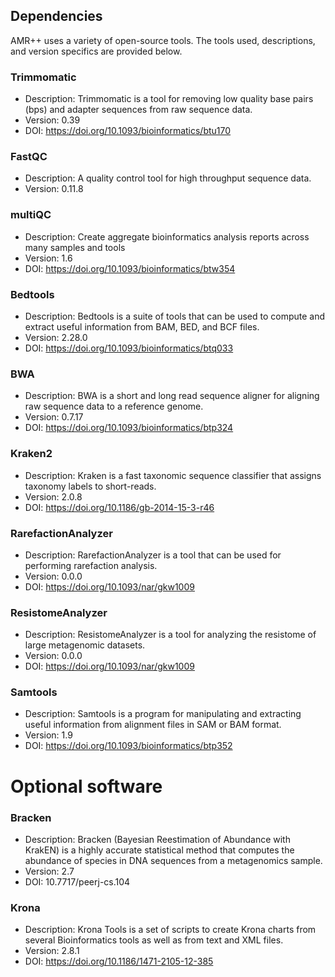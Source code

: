 Dependencies
------------

AMR++ uses a variety of open-source tools. The tools used, descriptions, and version specifics are provided below.

### Trimmomatic
  - Description: Trimmomatic is a tool for removing low quality base pairs (bps) and adapter sequences from raw sequence data.
  - Version: 0.39
  - DOI: https://doi.org/10.1093/bioinformatics/btu170
  
### FastQC
  - Description: A quality control tool for high throughput sequence data.
  - Version: 0.11.8

### multiQC
  - Description: Create aggregate bioinformatics analysis reports across many samples and tools
  - Version: 1.6
  - DOI: https://doi.org/10.1093/bioinformatics/btw354

### Bedtools
  - Description: Bedtools is a suite of tools that can be used to compute and extract useful information from BAM, BED, and BCF files.
  - Version: 2.28.0
  - DOI: https://doi.org/10.1093/bioinformatics/btq033

### BWA
  - Description: BWA is a short and long read sequence aligner for aligning raw sequence data to a reference genome.
  - Version: 0.7.17
  - DOI: https://doi.org/10.1093/bioinformatics/btp324

### Kraken2
  - Description: Kraken is a fast taxonomic sequence classifier that assigns taxonomy labels to short-reads.
  - Version: 2.0.8
  - DOI: https://doi.org/10.1186/gb-2014-15-3-r46

### RarefactionAnalyzer
  - Description: RarefactionAnalyzer is a tool that can be used for performing rarefaction analysis.
  - Version: 0.0.0
  - DOI: https://doi.org/10.1093/nar/gkw1009

### ResistomeAnalyzer
  - Description: ResistomeAnalyzer is a tool for analyzing the resistome of large metagenomic datasets.
  - Version: 0.0.0
  - DOI: https://doi.org/10.1093/nar/gkw1009
  
### Samtools
  - Description: Samtools is a program for manipulating and extracting useful information from alignment files in SAM or BAM format.
  - Version: 1.9
  - DOI: https://doi.org/10.1093/bioinformatics/btp352



# Optional software

### Bracken
  - Description: Bracken (Bayesian Reestimation of Abundance with KrakEN) is a highly accurate statistical method that computes the abundance of species in DNA sequences from a metagenomics sample.
  - Version: 2.7
  - DOI: 10.7717/peerj-cs.104

### Krona
  - Description: Krona Tools is a set of scripts to create Krona charts from several Bioinformatics tools as well as from text and XML files.
  - Version: 2.8.1
  - DOI: https://doi.org/10.1186/1471-2105-12-385

  
